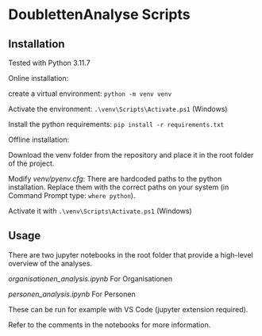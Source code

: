 # DoublettenAnalyse Scripts

## Installation

Tested with Python 3.11.7

Online installation:

create a virtual environment: `python -m venv venv`

Activate the environment: `.\venv\Scripts\Activate.ps1` (Windows)

Install the python requirements: `pip install -r requirements.txt`

Offline installation:

Download the venv folder from the repository and place it in the root folder of the project.

Modify _venv/pyenv.cfg_: There are hardcoded paths to the python installation. Replace them with the correct paths on your system (in Command Prompt type: `where python`).

Activate it with `.\venv\Scripts\Activate.ps1` (Windows)

## Usage

There are two jupyter notebooks in the root folder that provide a high-level overview of the analyses.

_organisationen_analysis.ipynb_ For Organisationen

_personen_analysis.ipynb_ For Personen

These can be run for example with VS Code (jupyter extension required).

Refer to the comments in the notebooks for more information.
